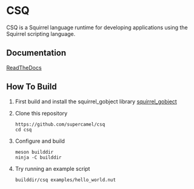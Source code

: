 # CSQ

CSQ is a Squirrel language runtime for developing applications using the Squirrel scripting language. 

## Documentation

[ReadTheDocs](https://csq.readthedocs.io)

## How To Build

1. First build and install the squirrel_gobject library [squirrel_gobject](https://github.com/supercamel/squirrel_gobject)

2. Clone this repository
    
    ```
    https://github.com/supercamel/csq
    cd csq
    ```

3. Configure and build 

    ```
    meson builddir
    ninja -C builddir
    ```

4. Try running an example script

    ```
    builddir/csq examples/hello_world.nut
    ```

